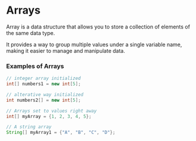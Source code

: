 # Arrays

Array is a data structure that allows you to store a collection of elements of the same data type.&#x20;

It provides a way to group multiple values under a single variable name, making it easier to manage and manipulate data.

### Examples of Arrays

```java
// integer array initialized
int[] numbers1 = new int[5];

// alterative way initialized
int numbers2[] = new int[5];

// Arrays set to values right away
int[] myArray = {1, 2, 3, 4, 5};

// A string array
String[] myArray1 = {"A", "B", "C", "D"};
```


